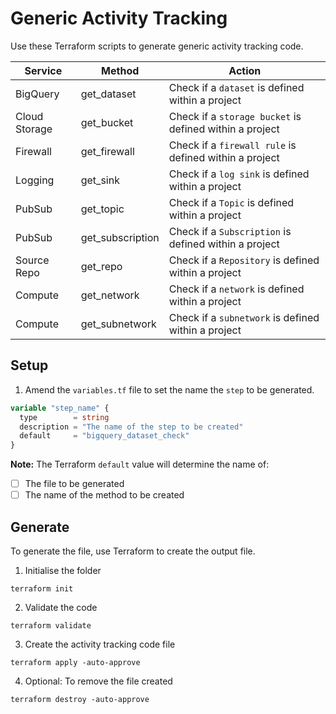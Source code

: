 # Generic Activity Tracking

Use these Terraform scripts to generate generic activity tracking code.

| Service | Method | Action |
|---------|--------|--------|
| BigQuery | get_dataset | Check if a `dataset` is defined within a project |
| Cloud Storage | get_bucket | Check if a `storage bucket` is defined within a project |
| Firewall | get_firewall | Check if a `firewall rule` is defined within a project |
| Logging | get_sink | Check if a `log sink` is defined within a project |
| PubSub | get_topic | Check if a `Topic` is defined within a project |
| PubSub | get_subscription | Check if a `Subscription` is defined within a project |
| Source Repo | get_repo | Check if a `Repository` is defined within a project |
| Compute | get_network | Check if a `network` is defined within a project |
| Compute | get_subnetwork | Check if a `subnetwork` is defined within a project |


## Setup

1. Amend the `variables.tf` file to set the name the `step` to be generated.


```terraform
variable "step_name" {
  type        = string
  description = "The name of the step to be created"
  default     = "bigquery_dataset_check"
}
```

__Note:__ The Terraform `default` value will determine the name of:

- [ ] The file to be generated
- [ ] The name of the method to be created

## Generate

To generate the file, use Terraform to create the output file.

1. Initialise the folder 
```
terraform init
```

2. Validate the code
```
terraform validate
```

3. Create the activity tracking code file
```
terraform apply -auto-approve
```

4. Optional: To remove the file created
```
terraform destroy -auto-approve
```
